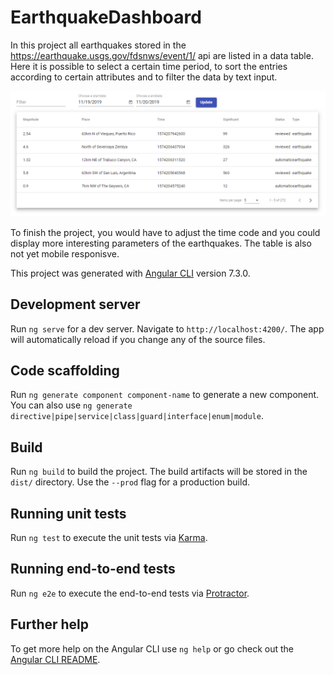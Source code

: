 # EarthquakeDashboard

In this project all earthquakes stored in the https://earthquake.usgs.gov/fdsnws/event/1/ api are listed in a data table. Here it is possible to select a certain time period, to sort the entries according to certain attributes and to filter the data by text input.

![Table](https://github.com/PatrickHallek/earthquake-dashboard/blob/master/src/assets/table.PNG?raw=true)

To finish the project, you would have to adjust the time code and you could display more interesting parameters of the earthquakes. The table is also not yet mobile responisve.

This project was generated with [Angular CLI](https://github.com/angular/angular-cli) version 7.3.0.

## Development server

Run `ng serve` for a dev server. Navigate to `http://localhost:4200/`. The app will automatically reload if you change any of the source files.

## Code scaffolding

Run `ng generate component component-name` to generate a new component. You can also use `ng generate directive|pipe|service|class|guard|interface|enum|module`.

## Build

Run `ng build` to build the project. The build artifacts will be stored in the `dist/` directory. Use the `--prod` flag for a production build.

## Running unit tests

Run `ng test` to execute the unit tests via [Karma](https://karma-runner.github.io).

## Running end-to-end tests

Run `ng e2e` to execute the end-to-end tests via [Protractor](http://www.protractortest.org/).

## Further help

To get more help on the Angular CLI use `ng help` or go check out the [Angular CLI README](https://github.com/angular/angular-cli/blob/master/README.md).
